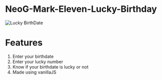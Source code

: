 # NeoG-Mark-Eleven-Lucky-Birthday

![Lucky BirthDate](https://user-images.githubusercontent.com/96565022/193992784-0ccbdd53-eb48-4f3c-8309-281bccc62ca4.png)

# Features

1. Enter your birthdate
2. Enter your lucky number
3. Know if your birthdate is lucky or not
4. Made using vanillaJS

